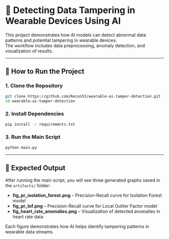 
# 🧠 Detecting Data Tampering in Wearable Devices Using AI

This project demonstrates how AI models can detect abnormal data patterns and potential tampering in wearable devices.  
The workflow includes data preprocessing, anomaly detection, and visualization of results.

---

## 🚀 How to Run the Project

### 1. Clone the Repository

```bash
git clone https://github.com/Recon53/wearable-ai-tamper-detection.git
cd wearable-ai-tamper-detection
```

### 2. Install Dependencies

```bash
pip install -r requirements.txt
```

### 3. Run the Main Script

```bash
python main.py
```

---

## 🧾 Expected Output

After running the main script, you will see three generated graphs saved in the `artifacts/` folder:
- **fig_pr_isolation_forest.png** – Precision-Recall curve for Isolation Forest model  
- **fig_pr_lof.png** – Precision-Recall curve for Local Outlier Factor model  
- **fig_heart_rate_anomalies.png** – Visualization of detected anomalies in heart rate data

Each figure demonstrates how AI helps identify tampering patterns in wearable data streams.
